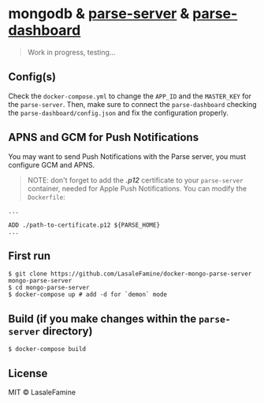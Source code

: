 # mongodb & [parse-server](http://parseplatform.org/) & [parse-dashboard](https://github.com/parse-community/parse-dashboard)

> Work in progress, testing...

## Config(s)

Check the `docker-compose.yml` to change the `APP_ID` and the `MASTER_KEY` for the `parse-server`.
Then, make sure to connect the `parse-dashboard` checking the `parse-dashboard/config.json` and fix the configuration properly.

## APNS and GCM for Push Notifications
You may want to send Push Notifications with the Parse server, you must configure GCM and APNS.
> NOTE: don't forget to add the ***.p12*** certificate to your `parse-server` container, needed for Apple Push Notifications. You can modify the `Dockerfile`:
```
...

ADD ./path-to-certificate.p12 ${PARSE_HOME}
...
```


## First run

    $ git clone https://github.com/LasaleFamine/docker-mongo-parse-server mongo-parse-server
    $ cd mongo-parse-server
    $ docker-compose up # add -d for `demon` mode

## Build (if you make changes within the `parse-server` directory)

    $ docker-compose build

## License

MIT © LasaleFamine
